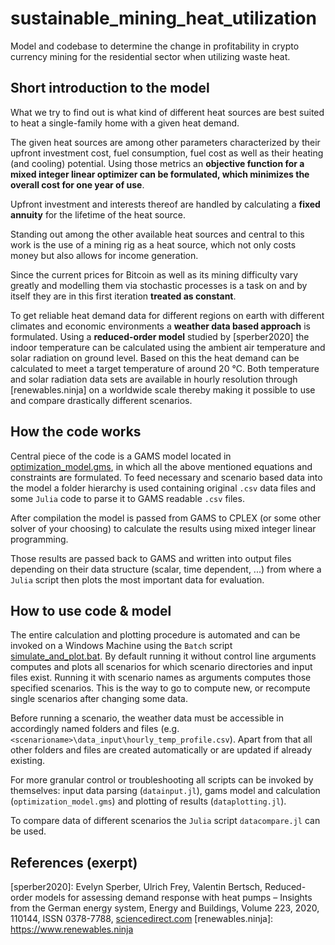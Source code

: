 # sustainable_mining_heat_utilization

Model and codebase to determine the change in profitability in crypto currency mining for the residential sector when utilizing waste heat.




## Short introduction to the model

What we try to find out is what kind of different heat sources are best suited to heat a single-family home with a given heat demand.

The given heat sources are among other parameters characterized by their upfront investment cost, fuel consumption, fuel cost as well as their heating (and cooling) potential. Using those metrics an **objective function for a mixed integer linear optimizer can be formulated, which minimizes the overall cost for one year of use**.

Upfront investment and interests thereof are handled by calculating a **fixed annuity** for the lifetime of the heat source.

Standing out among the other available heat sources and central to this work is the use of a mining rig as a heat source, which not only costs money but also allows for income generation.

Since the current prices for Bitcoin as well as its mining difficulty vary greatly and modelling them via stochastic processes is a task on and by itself they are in this first iteration **treated as constant**.

To get reliable heat demand data for different regions on earth with different climates and economic environments a **weather data based approach** is formulated. Using a **reduced-order model** studied by [sperber2020] the indoor temperature can be calculated using the ambient air temperature and solar radiation on ground level. Based on this the heat demand can be calculated to meet a target temperature of around 20 °C. Both temperature and solar radiation data sets are available in hourly resolution through [renewables.ninja] on a worldwide scale thereby making it possible to use and compare drastically different scenarios.




## How the code works

Central piece of the code is a GAMS model located in [optimization_model.gms](https://github.com/simjunky/sustainable_mining_heat_utilization/blob/main/optimization_model.gms), in which all the above mentioned equations and constraints are formulated. To feed necessary and scenario based data into the model a folder hierarchy is used containing original `.csv` data files and some `Julia` code to parse it to GAMS readable `.csv` files.

After compilation the model is passed from GAMS to CPLEX (or some other solver of your choosing) to calculate the results using mixed integer linear programming.

Those results are passed back to GAMS and written into output files depending on their data structure (scalar, time dependent, ...) from where a `Julia` script then plots the most important data for evaluation.




## How to use code & model

The entire calculation and plotting procedure is automated and can be invoked on a Windows Machine using the `Batch` script [simulate_and_plot.bat](https://github.com/simjunky/sustainable_mining_heat_utilization/blob/main/simulate_and_plot.bat). By default running it without control line arguments computes and plots all scenarios for which scenario directories and input files exist. Running it with scenario names as arguments computes those specified scenarios. This is the way to go to compute new, or recompute single scenarios after changing some data.

Before running a scenario, the weather data must be accessible in accordingly named folders and files (e.g. `<scenarioname>\data_input\hourly_temp_profile.csv`). Apart from that all other folders and files are created automatically or are updated if already existing.

For more granular control or troubleshooting all scripts can be invoked by themselves: input data parsing (`datainput.jl`), gams model and calculation (`optimization_model.gms`) and plotting of results (`dataplotting.jl`).

To compare data of different scenarios the `Julia` script `datacompare.jl` can be used.




## References (exerpt)
[sperber2020]: Evelyn Sperber, Ulrich Frey, Valentin Bertsch, Reduced-order models for assessing demand response with heat pumps – Insights from the German energy system, Energy and Buildings, Volume 223, 2020, 110144, ISSN 0378-7788, [sciencedirect.com](https://www.sciencedirect.com/science/article/pii/S037877881933378X)
[renewables.ninja]: https://www.renewables.ninja
